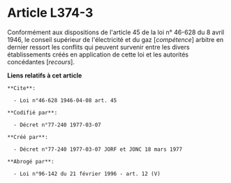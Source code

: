 # Article L374-3

Conformément aux dispositions de l'article 45 de la loi n° 46-628 du 8 avril 1946, le conseil supérieur de l'électricité et
du gaz [*compétence*] arbitre en dernier ressort les conflits qui peuvent survenir entre les divers établissements créés en
application de cette loi et les autorités concédantes [*recours*].

**Liens relatifs à cet article**

	**Cite**:

	  - Loi n°46-628 1946-04-08 art. 45

	**Codifié par**:

	  - Décret n°77-240 1977-03-07

	**Créé par**:

	  - Décret n°77-240 1977-03-07 JORF et JONC 18 mars 1977

	**Abrogé par**:

	  - Loi n°96-142 du 21 février 1996 - art. 12 (V)
